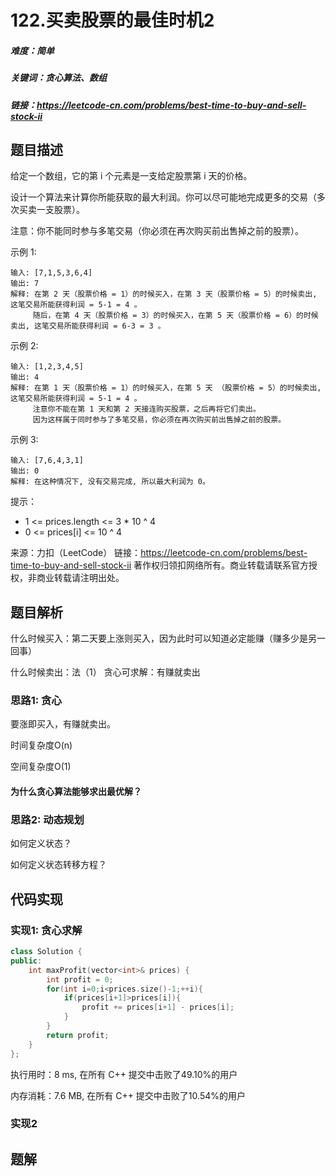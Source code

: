 # 122.买卖股票的最佳时机2

##### 难度：简单

##### 关键词：贪心算法、数组

##### 链接：https://leetcode-cn.com/problems/best-time-to-buy-and-sell-stock-ii

## 题目描述

给定一个数组，它的第 i 个元素是一支给定股票第 i 天的价格。

设计一个算法来计算你所能获取的最大利润。你可以尽可能地完成更多的交易（多次买卖一支股票）。

注意：你不能同时参与多笔交易（你必须在再次购买前出售掉之前的股票）。

示例 1:

```
输入: [7,1,5,3,6,4]
输出: 7
解释: 在第 2 天（股票价格 = 1）的时候买入，在第 3 天（股票价格 = 5）的时候卖出, 这笔交易所能获得利润 = 5-1 = 4 。
     随后，在第 4 天（股票价格 = 3）的时候买入，在第 5 天（股票价格 = 6）的时候卖出, 这笔交易所能获得利润 = 6-3 = 3 。
```

示例 2:

```
输入: [1,2,3,4,5]
输出: 4
解释: 在第 1 天（股票价格 = 1）的时候买入，在第 5 天 （股票价格 = 5）的时候卖出, 这笔交易所能获得利润 = 5-1 = 4 。
     注意你不能在第 1 天和第 2 天接连购买股票，之后再将它们卖出。
     因为这样属于同时参与了多笔交易，你必须在再次购买前出售掉之前的股票。
```

示例 3:

```
输入: [7,6,4,3,1]
输出: 0
解释: 在这种情况下, 没有交易完成, 所以最大利润为 0。
```


提示：

- 1 <= prices.length <= 3 * 10 ^ 4
- 0 <= prices[i] <= 10 ^ 4

来源：力扣（LeetCode）
链接：https://leetcode-cn.com/problems/best-time-to-buy-and-sell-stock-ii
著作权归领扣网络所有。商业转载请联系官方授权，非商业转载请注明出处。

## 题目解析

什么时候买入：第二天要上涨则买入，因为此时可以知道必定能赚（赚多少是另一回事）

什么时候卖出：法（1） 贪心可求解：有赚就卖出

### 思路1: 贪心

要涨即买入，有赚就卖出。

时间复杂度O(n)

空间复杂度O(1)

#### 为什么贪心算法能够求出最优解？

### 思路2: 动态规划

如何定义状态？

如何定义状态转移方程？

## 代码实现

### 实现1: 贪心求解

```c++
class Solution {
public:
    int maxProfit(vector<int>& prices) {
        int profit = 0;
        for(int i=0;i<prices.size()-1;++i){
            if(prices[i+1]>prices[i]){
                profit += prices[i+1] - prices[i]; 
            }               
        }
        return profit;
    }
};
```

执行用时：8 ms, 在所有 C++ 提交中击败了49.10%的用户

内存消耗：7.6 MB, 在所有 C++ 提交中击败了10.54%的用户

### 实现2

## 题解

